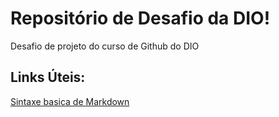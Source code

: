 # Repositório de Desafio da DIO!
Desafio de projeto do curso de Github do DIO

## Links Úteis:
[Sintaxe basica de Markdown](https://www.markdownguide.org/)
